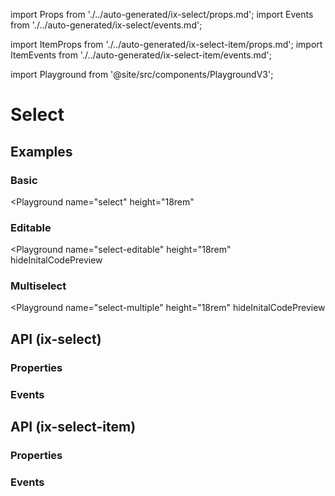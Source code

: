 import Props from './../auto-generated/ix-select/props.md';
import Events from './../auto-generated/ix-select/events.md';

import ItemProps from './../auto-generated/ix-select-item/props.md';
import ItemEvents from './../auto-generated/ix-select-item/events.md';

import Playground from '@site/src/components/PlaygroundV3';

# Select

## Examples

### Basic 

<Playground
  name="select" 
  height="18rem"
  >
</Playground>

### Editable

<Playground
  name="select-editable" 
  height="18rem"
  hideInitalCodePreview
  >
</Playground>

### Multiselect

<Playground
  name="select-multiple" 
  height="18rem"
  hideInitalCodePreview
  >
</Playground>

## API (ix-select)

### Properties

<Props />

### Events

<Events />

## API (ix-select-item)

### Properties

<ItemProps />

### Events

<ItemEvents />
